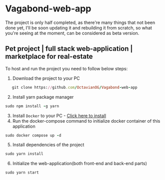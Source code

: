 # Vagabond-web-app
The project is only half completed, as there're many things that not been done yet, I'll be soon updating it and rebuilding it from scratch, so what you're seeing at the moment, can be considered as beta version.
## Pet project | full stack web-application | marketplace for real-estate
To host and run the project you need to follow below steps:
1. Download the project to your PC
```ruby
   git clone https://github.com/OctavianOG/Vagabond-web-app
   ```
2. Install yarn package manager
```ruby
sudo npm install -g yarn
```
3. Install `Docker` to your PC - [Click here to install](https://docs.docker.com/engine/install/)
4. Run the docker-compose command to initialize docker container of this application
```ruby
sudo docker compose up -d
   ```
5. Install dependencies of the project
```ruby
sudo yarn install
```
6. Initialize the web-application(both front-end and back-end parts)
```ruby
sudo yarn start
```
